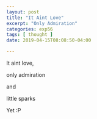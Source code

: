 ```yaml
---
layout: post
title: "It Aint Love"
excerpt: "Only Admiration"
categories: exp56
tags: [ thought ]
date: 2019-04-15T08:08:50-04:00

---
```


It aint love, 

only admiration

and

little sparks

Yet :P
